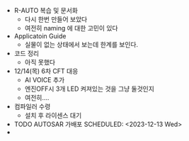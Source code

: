 - R-AUTO 복습 및 문서화
	- 다시 한번 만들어 보았다
	- 여전히 naming 에 대한 고민이 있다
- Applicatoin Guide
	- 실물이 없는 상태에서 보는데 한계를 보인다.
- 코드 정리
	- 아직 못했다
- 12/14(목) 6차 CFT 대응
	- AI VOICE 추가
	- 엔진OFF시 3개 LED 켜져있는 것을 그냥 둘것인지
	- 여전히....
- 컴파일러 수령
	- 설치 후 라이센스 대기
- TODO AUTOSAR 가배포
  SCHEDULED: <2023-12-13 Wed>
-